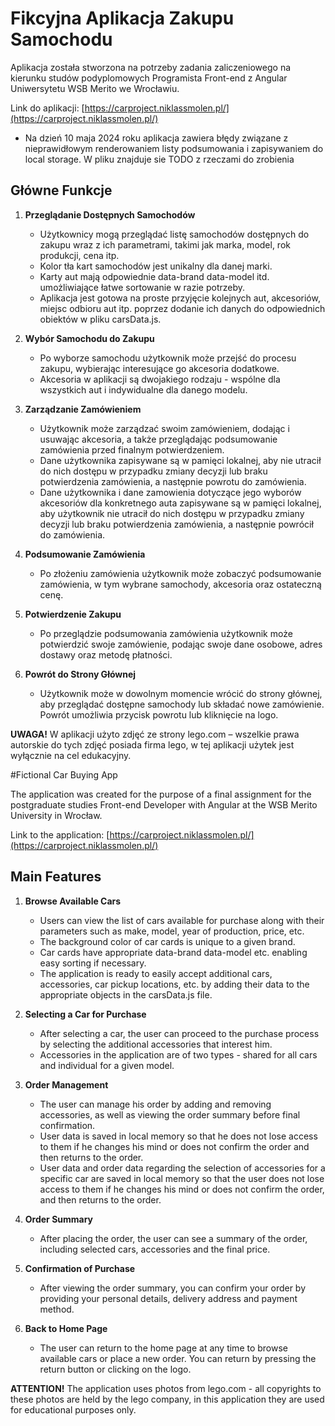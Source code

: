 # Fikcyjna Aplikacja Zakupu Samochodu

Aplikacja została stworzona na potrzeby zadania zaliczeniowego na kierunku studów podyplomowych Programista Front-end z Angular Uniwersytetu WSB Merito we Wrocławiu.

Link do aplikacji: [https://carproject.niklassmolen.pl/](https://carproject.niklassmolen.pl/)

- Na dzień 10 maja 2024 roku aplikacja zawiera błędy związane z nieprawidłowym renderowaniem listy podsumowania i zapisywaniem do local storage. W pliku znajduje sie TODO z rzeczami do zrobienia

## Główne Funkcje

1. **Przeglądanie Dostępnych Samochodów**

   - Użytkownicy mogą przeglądać listę samochodów dostępnych do zakupu wraz z ich parametrami, takimi jak marka, model, rok produkcji, cena itp.
   - Kolor tła kart samochodów jest unikalny dla danej marki.
   - Karty aut mają odpowiednie data-brand data-model itd. umożliwiające łatwe sortowanie w razie potrzeby.
   - Aplikacja jest gotowa na proste przyjęcie kolejnych aut, akcesoriów, miejsc odbioru aut itp. poprzez dodanie ich danych do odpowiednich obiektów w pliku carsData.js.

2. **Wybór Samochodu do Zakupu**

   - Po wyborze samochodu użytkownik może przejść do procesu zakupu, wybierając interesujące go akcesoria dodatkowe.
   - Akcesoria w aplikacji są dwojakiego rodzaju - wspólne dla wszystkich aut i indywidualne dla danego modelu.

3. **Zarządzanie Zamówieniem**

   - Użytkownik może zarządzać swoim zamówieniem, dodając i usuwając akcesoria, a także przeglądając podsumowanie zamówienia przed finalnym potwierdzeniem.
   - Dane użytkownika zapisywane są w pamięci lokalnej, aby nie utracił do nich dostępu w przypadku zmiany decyzji lub braku potwierdzenia zamówienia, a następnie powrotu do zamówienia.
   - Dane użytkownika i dane zamowienia dotyczące jego wyborów akcesoriów dla konkretnego auta zapisywane są w pamięci lokalnej, aby użytkownik nie utracił do nich dostępu w przypadku zmiany decyzji lub braku potwierdzenia zamówienia, a następnie powrócił do zamówienia.

4. **Podsumowanie Zamówienia**

   - Po złożeniu zamówienia użytkownik może zobaczyć podsumowanie zamówienia, w tym wybrane samochody, akcesoria oraz ostateczną cenę.

5. **Potwierdzenie Zakupu**

   - Po przeglądzie podsumowania zamówienia użytkownik może potwierdzić swoje zamówienie, podając swoje dane osobowe, adres dostawy oraz metodę płatności.

6. **Powrót do Strony Głównej**
   - Użytkownik może w dowolnym momencie wrócić do strony głównej, aby przeglądać dostępne samochody lub składać nowe zamówienie. Powrót umożliwia przycisk powrotu lub kliknięcie na logo.

**UWAGA!**
W aplikacji użyto zdjęć ze strony lego.com – wszelkie prawa autorskie do tych zdjęć posiada firma lego, w tej aplikacji użytek jest wyłącznie na cel edukacyjny.

#Fictional Car Buying App

The application was created for the purpose of a final assignment for the postgraduate studies Front-end Developer with Angular at the WSB Merito University in Wrocław.

Link to the application: [https://carproject.niklassmolen.pl/](https://carproject.niklassmolen.pl/)

## Main Features

1. **Browse Available Cars**

   - Users can view the list of cars available for purchase along with their parameters such as make, model, year of production, price, etc.
   - The background color of car cards is unique to a given brand.
   - Car cards have appropriate data-brand data-model etc. enabling easy sorting if necessary.
   - The application is ready to easily accept additional cars, accessories, car pickup locations, etc. by adding their data to the appropriate objects in the carsData.js file.

2. **Selecting a Car for Purchase**

   - After selecting a car, the user can proceed to the purchase process by selecting the additional accessories that interest him.
   - Accessories in the application are of two types - shared for all cars and individual for a given model.

3. **Order Management**

   - The user can manage his order by adding and removing accessories, as well as viewing the order summary before final confirmation.
   - User data is saved in local memory so that he does not lose access to them if he changes his mind or does not confirm the order and then returns to the order.
   - User data and order data regarding the selection of accessories for a specific car are saved in local memory so that the user does not lose access to them if he changes his mind or does not confirm the order, and then returns to the order.

4. **Order Summary**

   - After placing the order, the user can see a summary of the order, including selected cars, accessories and the final price.

5. **Confirmation of Purchase**

   - After viewing the order summary, you can confirm your order by providing your personal details, delivery address and payment method.

6. **Back to Home Page**
   - The user can return to the home page at any time to browse available cars or place a new order. You can return by pressing the return button or clicking on the logo.

**ATTENTION!**
The application uses photos from lego.com - all copyrights to these photos are held by the lego company, in this application they are used for educational purposes only.
